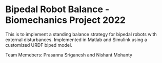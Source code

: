 # Bipedal Robot Balance - Biomechanics Project 2022
This is to implement a standing balance strategy for bipedal robots with external disturbances. Implemented in Matlab and Simulink using a customized URDF biped model.

Team Memebers: Prasanna Sriganesh and Nishant Mohanty
